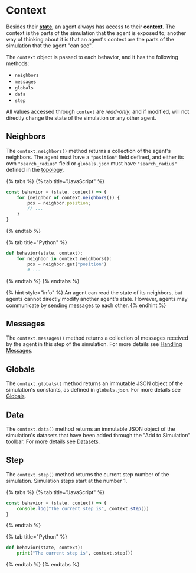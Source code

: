 # Context

Besides their [**state**](state.md), an agent always has access to their **context**. The context is the parts of the simulation that the agent is exposed to; another way of thinking about it is that an agent's context are the parts of the simulation  that the agent "can see".

The `context` object is passed to each behavior, and it has the following methods:
  
  - `neighbors`
  - `messages`
  - `globals`
  - `data`
  - `step`

All values accessed through `context` are *read-only*, and if modified, will not directly
change the state of the simulation or any other agent.

## Neighbors

The `context.neighbors()` method returns a collection of the agent's neighbors. The agent 
must have a `"position"` field defined, and either its own `"search_radius"` field or
`globals.json` must have `"search_radius"` defined in the [topology](configuration/topology/README.md).

{% tabs %}
{% tab title="JavaScript" %}
```javascript
const behavior = (state, context) => {
    for (neighbor of context.neighbors()) {
        pos = neighbor.position;
        // ...
    }
}
```
{% endtab %}

{% tab title="Python" %}
```python
def behavior(state, context):
    for neighbor in context.neighbors():
        pos = neighbor.get("position")
        # ...
```
{% endtab %}
{% endtabs %}

{% hint style="info" %}
An agent can read the state of its neighbors, but agents cannot directly modify another 
agent's state. However, agents may communicate by 
[sending messages](agent-messages/sending-messages.md) to each other.
{% endhint %}

## Messages

The `context.messages()` method returns a collection of messages received by the agent in this step of the simulation. For more details see [Handling Messages](agent-messages/handling-messages.md).

## Globals

The `context.globals()` method returns an immutable JSON object of the simulation's constants, as defined in `globals.json`. For more details see [Globals](configuration/README.md).


## Data

The `context.data()` method returns an immutable JSON object of the simulation's datasets
that have been added through the "Add to Simulation" toolbar. For more details see [Datasets](datasets/README.md).
 
 ## Step

 The `context.step()` method returns the current step number of the simulation. Simulation
 steps start at the number 1.

{% tabs %}
{% tab title="JavaScript" %}
```javascript
const behavior = (state, context) => {
    console.log("The current step is", context.step())
}
```
{% endtab %}

{% tab title="Python" %}
```python
def behavior(state, context):
    print("The current step is", context.step())
```
{% endtab %}
{% endtabs %}